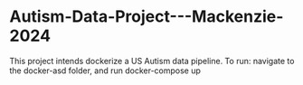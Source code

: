 # Autism-Data-Project---Mackenzie-2024
This project intends dockerize a US Autism data pipeline.
To run: navigate to the docker-asd folder, and run docker-compose up

